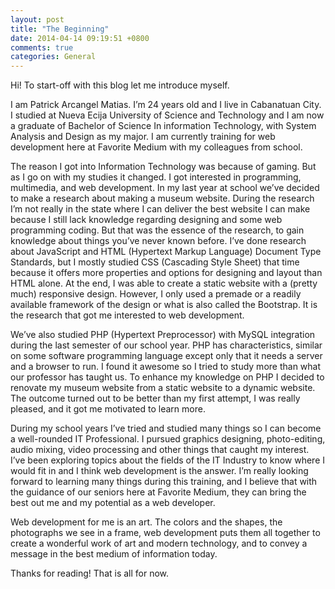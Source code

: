 ```yaml
---
layout: post
title: "The Beginning"
date: 2014-04-14 09:19:51 +0800
comments: true
categories: General
---
```


Hi! To start-off with this blog let me introduce myself. 

I am Patrick Arcangel Matias. I’m 24 years old and I live in Cabanatuan City. I studied at Nueva Ecija University of Science and Technology and I am now a graduate of Bachelor of Science In information Technology, with System Analysis and Design as my major. I am currently training for web development here at Favorite Medium with my colleagues from school.

<!--more-->

The reason I got into Information Technology was because of gaming. But as I go on with my studies it changed. I got interested in programming, multimedia, and web development. In my last year at school we’ve decided to make a research about making a museum website.  During the research I’m not really in the state where I can deliver the best website I can make because I still lack knowledge regarding designing and some web programming coding. But that was the essence of the research, to gain knowledge about things you’ve never known before. I’ve done research about JavaScript and HTML (Hypertext Markup Language) Document Type Standards, but I mostly studied CSS (Cascading Style Sheet) that time because it offers more properties and options for designing and layout than HTML alone. At the end, I was able to create a static website with a (pretty much) responsive design. However, I only used a premade or a readily available framework of the design or what is also called the Bootstrap. It is the research that got me interested to web development.

We’ve also studied PHP (Hypertext Preprocessor) with MySQL integration during the last semester of our school year. PHP has characteristics, similar on some software programming language except only that it needs a server and a browser to run. I found it awesome so I tried to study more than what our professor has taught us. To enhance my knowledge on PHP I decided to renovate my museum website from a static website to a dynamic website. The outcome turned out to be better than my first attempt, I was really pleased, and it got me motivated to learn more. 

During my school years I’ve tried and studied many things so I can become a well-rounded IT Professional. I pursued graphics designing, photo-editing, audio mixing, video processing and other things that caught my interest. I’ve been exploring topics about the fields of the IT Industry to know where I would fit in and I think web development is the answer. I’m really looking forward to learning many things during this training, and I believe that with the guidance of our seniors here at Favorite Medium, they can bring the best out me and my potential as a web developer. 

Web development for me is an art. The colors and the shapes, the photographs we see in a frame, web development puts them all together to create a wonderful 	work of art and modern technology, and to convey a message in the best medium of information today.

Thanks for reading! That is all for now.